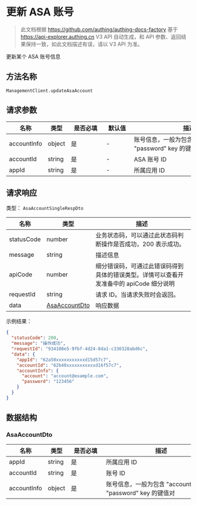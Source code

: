 # 更新 ASA 账号

<!--
  警告⚠️：
  不要直接修改该文档，
  https://github.com/Authing/authing-docs-factory
  使用该项目进行生成
-->

<LastUpdated />

> 此文档根据 https://github.com/authing/authing-docs-factory 基于 https://api-explorer.authing.cn V3 API 自动生成，和 API 参数、返回结果保持一致，如此文档描述有误，请以 V3 API 为准。

更新某个 ASA 账号信息

## 方法名称

`ManagementClient.updateAsaAccount`

## 请求参数

| 名称 | 类型 | <div style="width:80px">是否必填</div> | <div style="width:60px">默认值</div> | <div style="width:300px">描述</div> | <div style="width:200px">示例值</div> |
| ---- | ---- | ---- | ---- | ---- | ---- |
| accountInfo | object | 是 | - | 账号信息，一般为包含 "account", "password" key 的键值对  | `{"account":"account@example.com","password":"123456"}` |
| accountId | string | 是 | - | ASA 账号 ID  | `6228edaxxxxxxxxcade3a3d9` |
| appId | string | 是 | - | 所属应用 ID  | `62a50xxxxxxxxxxxd15d57c7` |




## 请求响应

类型： `AsaAccountSingleRespDto`

| 名称 | 类型 | 描述 |
| ---- | ---- | ---- |
| statusCode | number | 业务状态码，可以通过此状态码判断操作是否成功，200 表示成功。 |
| message | string | 描述信息 |
| apiCode | number | 细分错误码，可通过此错误码得到具体的错误类型。详情可以查看开发准备中的 apiCode 细分说明 |
| requestId | string | 请求 ID。当请求失败时会返回。 |
| data | <a href="#AsaAccountDto">AsaAccountDto</a> | 响应数据 |



示例结果：

```json
{
  "statusCode": 200,
  "message": "操作成功",
  "requestId": "934108e5-9fbf-4d24-8da1-c330328abd6c",
  "data": {
    "appId": "62a50xxxxxxxxxxxd15d57c7",
    "accountId": "62b40xxxxxxxxxxxd16f57c7",
    "accountInfo": {
      "account": "account@example.com",
      "password": "123456"
    }
  }
}
```

## 数据结构


### <a id="AsaAccountDto"></a> AsaAccountDto

| 名称 | 类型 | <div style="width:80px">是否必填</div> | <div style="width:300px">描述</div> | <div style="width:200px">示例值</div> |
| ---- |  ---- | ---- | ---- | ---- |
| appId | string | 是 | 所属应用 ID   |  `62a50xxxxxxxxxxxd15d57c7` |
| accountId | string | 是 | 账号 ID   |  `62b40xxxxxxxxxxxd16f57c7` |
| accountInfo | object | 是 | 账号信息，一般为包含 "account", "password" key 的键值对   |  `{"account":"account@example.com","password":"123456"}` |


